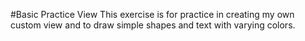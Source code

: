 #Basic Practice View
This exercise is for practice in creating my own custom view and to draw simple shapes and text with varying colors.
